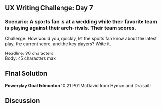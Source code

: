 ## UX Writing Challenge: Day 7
### Scenario: A sports fan is at a wedding while their favorite team is playing against their arch-rivals. Their team scores.

Challenge: How would you, quickly, let the sports fan know about the latest play, the current score, and the key players? Write it.  

Headline: 30 characters  
Body: 45 characters max    

## Final Solution
**Powerplay Goal Edmonton**
10:21 P01 McDavid from Hyman and Draisaitl

## Discussion
